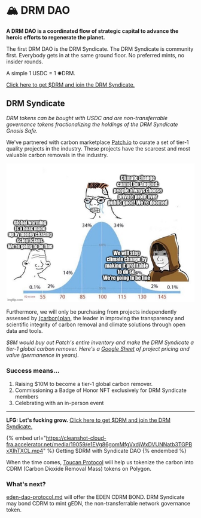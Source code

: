 # 🏔 DRM DAO

**A DRM DAO is a coordinated flow of strategic capital to advance the heroic efforts to regenerate the planet.**

The first DRM DAO is the DRM Syndicate. The DRM Syndicate is community first. Everybody gets in at the same ground floor. No preferred mints, no insider rounds.&#x20;

A simple 1 USDC = 1 ✺DRM.

[Click here to get $DRM and join the DRM Syndicate.](https://app.syndicate.io/clubs/0x99d61e194b0b677fa0a8215ad00d852cddd4cd9f)

## **DRM Syndicate**

_DRM tokens can be bought with USDC and are non-transferrable governance tokens fractionalizing the holdings of the DRM Syndicate Gnosis Safe._

We've partnered with carbon marketplace [Patch.io](https://patch.io) to curate a set of tier-1 quality projects in the industry. These projects have the scarcest and most valuable carbon removals in the industry.

![A high-level overview of the projects we're purchasing. Click here to dive into projects details.](.gitbook/assets/image.png)

Furthermore, we will only be purchasing from projects independently assessed by [(carbon)plan](https://carbonplan.org/research/cdr-database), the leader in improving the transparency and scientific integrity of carbon removal and climate solutions through open data and tools.

_$8M would buy out Patch's entire inventory and make the DRM Syndicate a tier-1 global carbon remover. Here's a_ [_Google Sheet_](https://docs.google.com/spreadsheets/d/1jiElyB-OKDGf3chlzMPM7gy3DpYs9F3KD6sShlnyK5E/edit#gid=0) _of project pricing and value (permanence in years)._

### Success means...

1. Raising $10M to become a tier-1 global carbon remover.
2. Commissioning a Badge of Honor NFT exclusively for DRM Syndicate members
3. Celebrating with an in-person event

****

**LFG: Let's fucking grow.** [Click here to get $DRM and join the DRM Syndicate.](https://app.syndicate.io/clubs/0x99d61e194b0b677fa0a8215ad00d852cddd4cd9f)

{% embed url="https://cleanshot-cloud-fra.accelerator.net/media/19059/e1EVg86gomMfgVxdjWxDVUNNatb3TGPBxXIhTXCL.mp4" %}
Getting $DRM with Syndicate DAO
{% endembed %}

When the time comes, [Toucan Protocol](https://toucan.earth) will help us tokenize the carbon into CDRM (Carbon Dioxide Removal Mass) tokens on Polygon.

### What's next?

[eden-dao-protocol.md](eden-dao-protocol.md "mention") will offer the EDEN CDRM BOND. DRM Syndicate may bond CDRM to mint gEDN, the non-transferrable network governance token.
